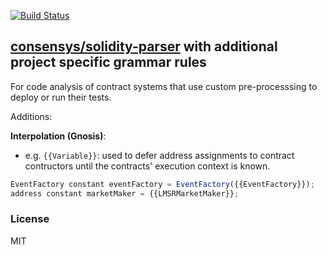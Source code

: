[![Build Status](https://travis-ci.org/ConsenSys/solidity-parser.svg?branch=master)](https://travis-ci.org/ConsenSys/solidity-parser)

## [consensys/solidity-parser](https://github.com/ConsenSys/solidity-parser) with additional project specific grammar rules
For code analysis of contract systems that use custom pre-processsing to deploy or run their tests.

Additions:

**Interpolation (Gnosis)**: 
  + e.g. `{{Variable}}`: used to defer address assignments to contract contructors until
  the contracts' execution context is known.
  ```javascript
  EventFactory constant eventFactory = EventFactory({{EventFactory}});
  address constant marketMaker = {{LMSRMarketMaker}};
  ```
### License

MIT
